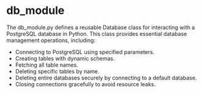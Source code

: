 # db_module
The db_module.py defines a reusable Database class for interacting with a PostgreSQL database in Python. This class provides essential database management operations, including:
- Connecting to PostgreSQL using specified parameters.
- Creating tables with dynamic schemas.
- Fetching all table names.
- Deleting specific tables by name.
- Deleting entire databases securely by connecting to a default database.
- Closing connections gracefully to avoid resource leaks.
